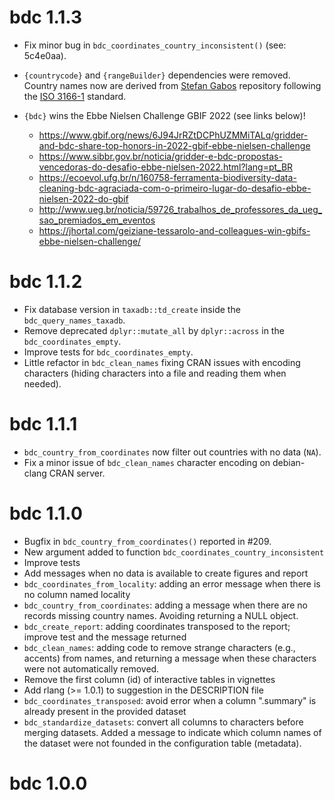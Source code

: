 # bdc 1.1.3

- Fix minor bug in `bdc_coordinates_country_inconsistent()` (see: 5c4e0aa).
- `{countrycode}` and `{rangeBuilder}` dependencies were
  removed. Country names now are derived from [Stefan Gabos](https://github.com/stefangabos/world_countries/) repository
  following the [ISO 3166-1](https://www.iso.org/iso-3166-country-codes.html) standard.

- `{bdc}` wins the Ebbe Nielsen Challenge GBIF 2022 (see links below)!
  - https://www.gbif.org/news/6J94JrRZtDCPhUZMMiTALq/gridder-and-bdc-share-top-honors-in-2022-gbif-ebbe-nielsen-challenge
  - https://www.sibbr.gov.br/noticia/gridder-e-bdc-propostas-vencedoras-do-desafio-ebbe-nielsen-2022.html?lang=pt_BR
  - https://ecoevol.ufg.br/n/160758-ferramenta-biodiversity-data-cleaning-bdc-agraciada-com-o-primeiro-lugar-do-desafio-ebbe-nielsen-2022-do-gbif
  - http://www.ueg.br/noticia/59726_trabalhos_de_professores_da_ueg_sao_premiados_em_eventos
  - https://jhortal.com/geiziane-tessarolo-and-colleagues-win-gbifs-ebbe-nielsen-challenge/

# bdc 1.1.2

- Fix database version in `taxadb::td_create` inside the
  `bdc_query_names_taxadb`.
- Remove deprecated `dplyr::mutate_all` by `dplyr::across` in the
  `bdc_coordinates_empty`.
- Improve tests for `bdc_coordinates_empty`.
- Little refactor in `bdc_clean_names` fixing CRAN issues with
  encoding characters (hiding characters into a file and reading them
  when needed).

# bdc 1.1.1

- `bdc_country_from_coordinates` now filter out countries with no data (`NA`).
- Fix a minor issue of `bdc_clean_names` character encoding on debian-clang CRAN server.

# bdc 1.1.0

- Bugfix in `bdc_country_from_coordinates()` reported in #209.
- New argument added to function
  `bdc_coordinates_country_inconsistent`
- Improve tests
- Add messages when no data is available to create figures and report
- `bdc_coordinates_from_locality`: adding an error message when there
  is no column named locality
- `bdc_country_from_coordinates`: adding a message when there are no
  records missing country names. Avoiding returning a NULL object.
- `bdc_create_report`: adding coordinates transposed to the report;
  improve test and the message returned
- `bdc_clean_names`: adding code to remove strange characters (e.g.,
  accents) from names, and returning a message when these characters
  were not automatically removed.
- Remove the first column (id) of interactive tables in vignettes
- Add rlang (\>= 1.0.1) to suggestion in the DESCRIPTION file
- `bdc_coordinates_transposed`: avoid error when a column ".summary"
  is already present in the provided dataset
- `bdc_standardize_datasets`: convert all columns to characters before
  merging datasets. Added a message to indicate which column names of
  the dataset were not founded in the configuration table (metadata).

# bdc 1.0.0
